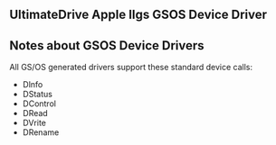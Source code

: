 ## UltimateDrive Apple IIgs GSOS Device Driver


## Notes about GSOS Device Drivers
All GS/OS generated drivers support these standard device calls:
- Dlnfo
- DStatus
- DControl
- DRead
- DVrite
- DRename
